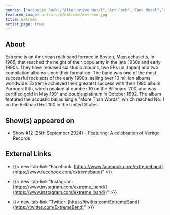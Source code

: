 ```yaml
---
genres: ["Acoustic Rock","Alternative Metal","Art Rock","Funk Metal","Glam Metal","Grunge","Hard Rock","Heavy Metal","Progressive Rock","Rock","Symphonic Rock"]
featured_image: artists/e/extreme/extreme.jpg
title: Extreme
artist_page: true
---
```

## About

Extreme is an American rock band formed in Boston, Massachusetts, in 1985, that reached the height of their popularity in the late 1980s and early 1990s. They have released six studio albums, two EPs (in Japan) and two compilation albums since their formation. The band was one of the most successful rock acts of the early 1990s, selling over 10 million albums worldwide.
Extreme achieved their greatest success with their 1990 album Pornograffitti, which peaked at number 10 on the Billboard 200, and was certified gold in May 1991 and double platinum in October 1992. The album featured the acoustic ballad single "More Than Words", which reached No. 1 on the Billboard Hot 100 in the United States.



## Show(s) appeared on

- [Show #12](/shows/featuring-a-celebration-of-vertigo-records/) (25th September 2024) - Featuring: A celebration of Vertigo Records

## External Links

- {{< new-tab-link "Facebook: [https://www.facebook.com/extremeband](https://www.facebook.com/extremeband)" >}}

- {{< new-tab-link "Instagram: [https://www.instagram.com/extreme_band/](https://www.instagram.com/extreme_band/)" >}}

- {{< new-tab-link "Twitter: [https://twitter.com/ExtremeBand](https://twitter.com/ExtremeBand)" >}}


